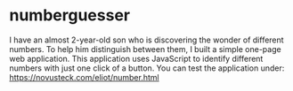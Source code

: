 # numberguesser
I have an almost 2-year-old son who is discovering the wonder of different numbers. To help him distinguish between them, I built a simple one-page web application. This application uses JavaScript to identify different numbers with just one click of a button.
You can test the application under: https://novusteck.com/eliot/number.html
